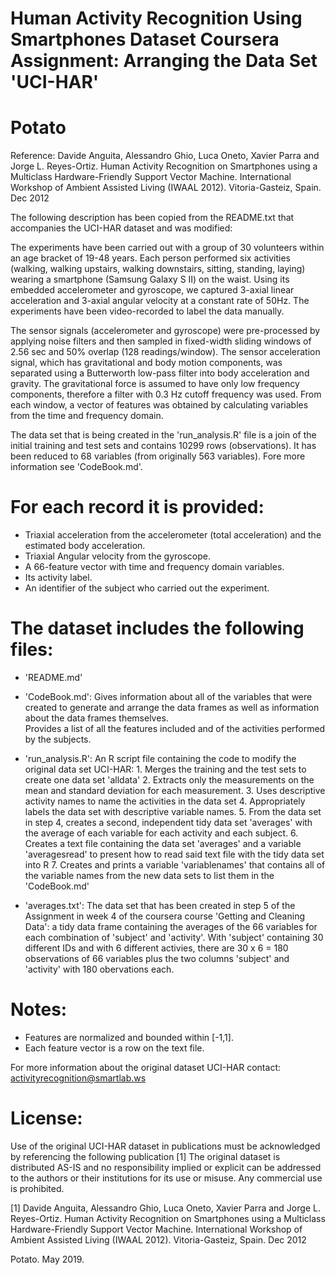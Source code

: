 
Human Activity Recognition Using Smartphones Dataset
Coursera Assignment: Arranging the Data Set 'UCI-HAR'
==================================================================
Potato
==================================================================

Reference:
Davide Anguita, Alessandro Ghio, Luca Oneto, Xavier Parra and Jorge L. Reyes-Ortiz. Human Activity Recognition on Smartphones using a Multiclass Hardware-Friendly Support Vector Machine. International Workshop of Ambient Assisted Living (IWAAL 2012). Vitoria-Gasteiz, Spain. Dec 2012

The following description has been copied from the README.txt that accompanies the UCI-HAR dataset and was modified:

The experiments have been carried out with a group of 30 volunteers within an age bracket of 19-48 years. Each person performed six activities (walking, walking upstairs, walking downstairs, sitting, standing, laying) wearing a smartphone (Samsung Galaxy S II) on the waist. Using its embedded accelerometer and gyroscope, we captured 3-axial linear acceleration and 3-axial angular velocity at a constant rate of 50Hz. The experiments have been video-recorded to label the data manually. 

The sensor signals (accelerometer and gyroscope) were pre-processed by applying noise filters and then sampled in fixed-width sliding windows of 2.56 sec and 50% overlap (128 readings/window). The sensor acceleration signal, which has gravitational and body motion components, was separated using a Butterworth low-pass filter into body acceleration and gravity. The gravitational force is assumed to have only low frequency components, therefore a filter with 0.3 Hz cutoff frequency was used. From each window, a vector of features was obtained by calculating variables from the time and frequency domain.  

The data set that is being created in the 'run_analysis.R' file is a join of the initial training and test sets and contains 10299 rows (observations). It has been reduced to 68 variables (from originally 563 variables). Fore more information see 'CodeBook.md'.

For each record it is provided:
======================================

- Triaxial acceleration from the accelerometer (total acceleration) and the estimated body acceleration.
- Triaxial Angular velocity from the gyroscope. 
- A 66-feature vector with time and frequency domain variables. 
- Its activity label. 
- An identifier of the subject who carried out the experiment.

The dataset includes the following files:
=========================================

- 'README.md'

- 'CodeBook.md':    Gives information about all of the variables that were created to generate and arrange the data                      frames as well as information about the data frames themselves.  
                    Provides a list of all the features included and of the activities performed by the                                  subjects.

- 'run_analysis.R': An R script file containing the code to modify the original data set UCI-HAR:
                    1. Merges the training and the test sets to create one data set 'alldata'
                    2. Extracts only the measurements on the mean and standard deviation for each measurement.
                    3. Uses descriptive activity names to name the activities in the data set
                    4. Appropriately labels the data set with descriptive variable names.
                    5. From the data set in step 4, creates a second, independent tidy data set 'averages' with the                         average of each variable for each activity and each subject.
                    6. Creates a text file containing the data set 'averages' and a variable 'averagesread' to
                       present how to read said text file with the tidy data set into R
                    7. Creates and prints a variable 'variablenames' that contains all of the variable names from the                        new data sets to list them in the 'CodeBook.md'

- 'averages.txt':   The data set that has been created in step 5 of the Assignment in week 4 of the coursera course                      'Getting and Cleaning Data': a tidy data frame containing the averages of the 66 variables for                       each combination of 'subject' and 'activity'. With 'subject' containing 30 different IDs and with                     6 different activies, there are 30 x 6 = 180 observations of 66 variables plus the two columns
                    'subject' and 'activity' with 180 obervations each.


Notes: 
======
- Features are normalized and bounded within [-1,1].
- Each feature vector is a row on the text file.


For more information about the original dataset UCI-HAR contact: activityrecognition@smartlab.ws

License:
========
Use of the original UCI-HAR dataset in publications must be acknowledged by referencing the following publication [1] The original dataset is distributed AS-IS and no responsibility implied or explicit can be addressed to the authors or their institutions for its use or misuse. Any commercial use is prohibited.

[1] Davide Anguita, Alessandro Ghio, Luca Oneto, Xavier Parra and Jorge L. Reyes-Ortiz. Human Activity Recognition on Smartphones using a Multiclass Hardware-Friendly Support Vector Machine. International Workshop of Ambient Assisted Living (IWAAL 2012). Vitoria-Gasteiz, Spain. Dec 2012



Potato. May 2019.
